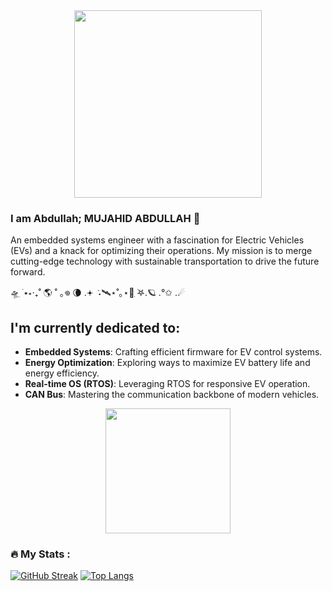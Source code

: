 <div id="header" align="center">
  <img src="https://media.giphy.com/media/rtsSdptxmKB6jQC8Hn/giphy.gif" width="300" hight = "50"/>
</div>

### I am Abdullah; MUJAHID ABDULLAH 🌱

An embedded systems engineer with a fascination for Electric Vehicles (EVs) and a knack for optimizing their operations. 
My mission is to merge cutting-edge technology with sustainable transportation to drive the future forward.

🛸ִ ࣪ ⭑⋆‧₊˚ 🌎 ˚ ｡𖦹 🌘 .𖥔 ݁ ˖🛰️⋆˚｡⋆🚀ִ ࣪𖤐.🪐 .°✩ .☄

## I'm currently dedicated to:

- **Embedded Systems**: Crafting efficient firmware for EV control systems.
- **Energy Optimization**: Exploring ways to maximize EV battery life and energy efficiency.
- **Real-time OS (RTOS)**: Leveraging RTOS for responsive EV operation.
- **CAN Bus**: Mastering the communication backbone of modern vehicles.

<div id="EC" align="center">
  <img src="https://media.giphy.com/media/MmKbUStG7pnCANGZvk/giphy.gif" width="200" hight = "50"/>
</div>

### :fire: My Stats :
[![GitHub Streak](https://github-readme-stats.vercel.app/api?username=engr-mujahidabdullah&show_icons=true&theme=radical)](https://github.com/anuraghazra/github-readme-stats)
[![Top Langs](https://github-readme-stats.vercel.app/api/top-langs/?username=engr-mujahidabdullah&layout=compact&hide=html&theme=radical)](https://github.com/anuraghazra/github-readme-stats)
<!--
**engr-mujahidabdullah/engr-mujahidabdullah** is a ✨ _special_ ✨ repository because its `README.md` (this file) appears on your GitHub profile.

Here are some ideas to get you started:

- 🔭 I’m currently working on ...
- 🌱 I’m currently learning ...
- 👯 I’m looking to collaborate on ...
- 🤔 I’m looking for help with ...
- 💬 Ask me about ...
- 📫 How to reach me: ...
- 😄 Pronouns: ...
- ⚡ Fun fact: ...
-->

